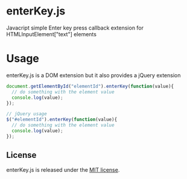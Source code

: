 enterKey.js
==========

Javacript simple Enter key press callback extension for HTMLInputElement["text"] elements

Usage
=====
enterKey.js is a DOM extension but it also provides a jQuery extension

``` javascript
document.getElementById("elementId").enterKey(function(value){
  // do something with the element value
  console.log(value);
});

// jQuery usage
$("#elementId").enterKey(function(value){
  // do something with the element value
  console.log(value);
});

```

## License

enterKey.js is released under the <a href="https://github.com/Urucas/enterKeyJS/blob/master/LICENSE">MIT license</a>.
